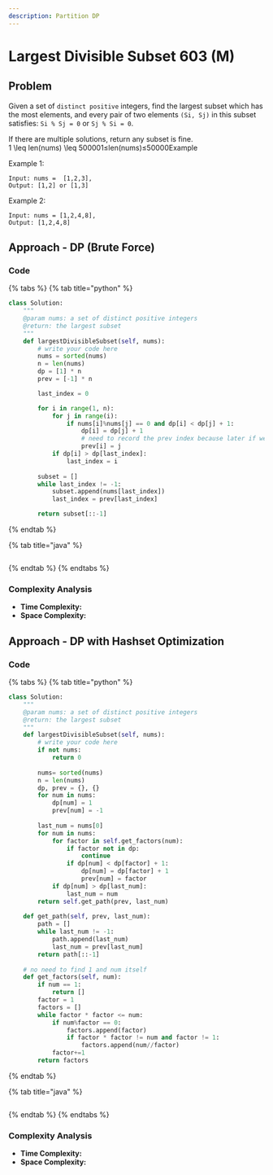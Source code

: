```yaml
---
description: Partition DP
---
```


# Largest Divisible Subset 603 \(M\)

## Problem

Given a set of `distinct positive` integers, find the largest subset which has the most elements, and every pair of two elements `(Si, Sj)` in this subset satisfies: `Si % Sj = 0` or `Sj % Si = 0`.

If there are multiple solutions, return any subset is fine.  
1 \leq len\(nums\) \leq 500001≤len\(nums\)≤50000Example

Example 1:

```text
Input: nums =  [1,2,3], 
Output: [1,2] or [1,3]
```

Example 2:

```text
Input: nums = [1,2,4,8], 
Output: [1,2,4,8]
```

## Approach - DP \(Brute Force\)

### Code

{% tabs %}
{% tab title="python" %}
```python
class Solution:
    """
    @param nums: a set of distinct positive integers
    @return: the largest subset 
    """
    def largestDivisibleSubset(self, nums):
        # write your code here
        nums = sorted(nums)
        n = len(nums)
        dp = [1] * n
        prev = [-1] * n

        last_index = 0

        for i in range(1, n):
            for j in range(i):
                if nums[i]%nums[j] == 0 and dp[i] < dp[j] + 1:
                    dp[i] = dp[j] + 1
                    # need to record the prev index because later if we want to trace back the set values
                    prev[i] = j
            if dp[i] > dp[last_index]:
                last_index = i
        
        subset = []
        while last_index != -1:
            subset.append(nums[last_index])
            last_index = prev[last_index]

        return subset[::-1]
```
{% endtab %}

{% tab title="java" %}
```java

```
{% endtab %}
{% endtabs %}

### Complexity Analysis

* **Time Complexity:**
* **Space Complexity:**

## Approach - DP with Hashset Optimization

### Code

{% tabs %}
{% tab title="python" %}
```python
class Solution:
    """
    @param nums: a set of distinct positive integers
    @return: the largest subset 
    """
    def largestDivisibleSubset(self, nums):
        # write your code here
        if not nums:
            return 0
        
        nums= sorted(nums)
        n = len(nums)
        dp, prev = {}, {}
        for num in nums:
            dp[num] = 1
            prev[num] = -1
        
        last_num = nums[0]
        for num in nums:
            for factor in self.get_factors(num):
                if factor not in dp:
                    continue
                if dp[num] < dp[factor] + 1:
                    dp[num] = dp[factor] + 1
                    prev[num] = factor
            if dp[num] > dp[last_num]:
                last_num = num
        return self.get_path(prev, last_num)
    
    def get_path(self, prev, last_num):
        path = []
        while last_num != -1:
            path.append(last_num)
            last_num = prev[last_num]
        return path[::-1]
    
    # no need to find 1 and num itself
    def get_factors(self, num):
        if num == 1:
            return []
        factor = 1
        factors = []
        while factor * factor <= num:
            if num%factor == 0:
                factors.append(factor)
                if factor * factor != num and factor != 1:
                    factors.append(num//factor)
            factor+=1
        return factors

```
{% endtab %}

{% tab title="java" %}
```

```
{% endtab %}
{% endtabs %}

### Complexity Analysis

* **Time Complexity:**
* **Space Complexity:**

